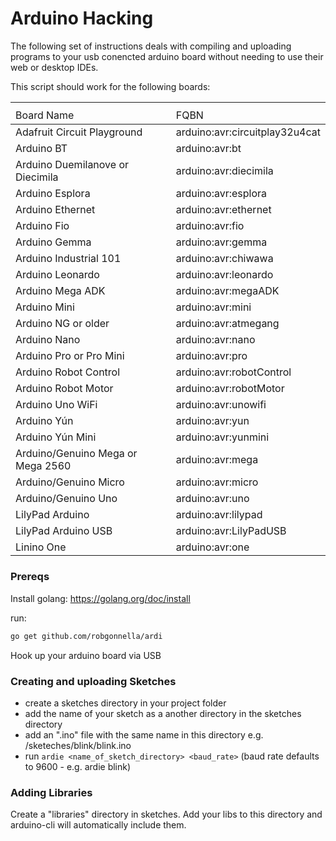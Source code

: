 # Arduino Hacking

The following set of instructions deals with compiling and uploading programs
to your usb conencted arduino board without needing to use their web or
desktop IDEs.

This script should work for the following boards:
<table>
  <th>
    <tr>
      <td>Board Name</td>
      <td>FQBN</td>
    </tr>
  </th>
  <tbody>
    <tr>
      <td>Adafruit Circuit Playground</td>
      <td>arduino:avr:circuitplay32u4cat</td>
    <tr>
    <tr>
      <td>Arduino BT</td>
      <td>arduino:avr:bt</td>
    <tr>
    <tr>
      <td>Arduino Duemilanove or Diecimila</td>
      <td>arduino:avr:diecimila</td>
    <tr>
    <tr>
      <td>Arduino Esplora</td>
      <td>arduino:avr:esplora</td>
    <tr>
    <tr>
      <td>Arduino Ethernet</td>
      <td>arduino:avr:ethernet</td>
    <tr>
    <tr>
      <td>Arduino Fio</td>
      <td>arduino:avr:fio</td>
    <tr>
    <tr>
      <td>Arduino Gemma</td>
      <td>arduino:avr:gemma</td>
    <tr>
    <tr>
      <td>Arduino Industrial 101</td>
      <td>arduino:avr:chiwawa</td>
    <tr>
    <tr>
      <td>Arduino Leonardo</td>
      <td>arduino:avr:leonardo</td>
    <tr>
    <tr>
      <td>Arduino Mega ADK</td>
      <td>arduino:avr:megaADK</td>
    <tr>
    <tr>
      <td>Arduino Mini</td>
      <td>arduino:avr:mini</td>
    <tr>
    <tr>
      <td>Arduino NG or older</td>
      <td>arduino:avr:atmegang</td>
    <tr>
    <tr>
      <td>Arduino Nano</td>
      <td>arduino:avr:nano</td>
    <tr>
    <tr>
      <td>Arduino Pro or Pro Mini</td>
      <td>arduino:avr:pro</td>
    <tr>
    <tr>
      <td>Arduino Robot Control</td>
      <td>arduino:avr:robotControl</td>
    <tr>
    <tr>
      <td>Arduino Robot Motor</td>
      <td>arduino:avr:robotMotor</td>
    <tr>
    <tr>
      <td>Arduino Uno WiFi</td>
      <td>arduino:avr:unowifi</td>
    <tr>
    <tr>
      <td>Arduino Yún</td>
      <td>arduino:avr:yun</td>
    <tr>
    <tr>
      <td>Arduino Yún Mini</td>
      <td>arduino:avr:yunmini</td>
    <tr>
    <tr>
      <td>Arduino/Genuino Mega or Mega 2560</td>
      <td>arduino:avr:mega</td>
    <tr>
    <tr>
      <td>Arduino/Genuino Micro</td>
      <td>arduino:avr:micro</td>
    <tr>
    <tr>
      <td>Arduino/Genuino Uno</td>
      <td>arduino:avr:uno</td>
    <tr>
    <tr>
      <td>LilyPad Arduino</td>
      <td>arduino:avr:lilypad</td>
    <tr>
    <tr>
      <td>LilyPad Arduino USB</td>
      <td>arduino:avr:LilyPadUSB</td>
    <tr>
    <tr>
      <td>Linino One</td>
      <td>arduino:avr:one</td>
    <tr>
  </tbody>
</table>

### Prereqs

Install golang: https://golang.org/doc/install

run:

```bash
go get github.com/robgonnella/ardi
```

Hook up your arduino board via USB

### Creating and uploading Sketches

- create a sketches directory in your project folder
- add the name of your sketch as a another directory in 
  the sketches directory
- add an ".ino" file with the same name in this directory
  e.g. <project>/sketeches/blink/blink.ino
- run `ardie <name_of_sketch_directory> <baud_rate>`
  (baud rate defaults to 9600 - e.g. ardie blink)

### Adding Libraries

Create a "libraries" directory in sketches. Add your libs to this directory
and arduino-cli will automatically include them.
